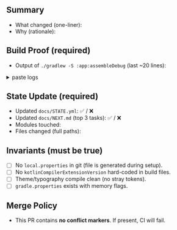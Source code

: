 ## Summary
- What changed (one-liner):
- Why (rationale):

## Build Proof (required)
- Output of `./gradlew -S :app:assembleDebug` (last ~20 lines):

<details><summary>paste logs</summary>

</details>

## State Update (required)
- Updated `docs/STATE.yml`: ✅ / ❌
- Updated `docs/NEXT.md` (top 3 tasks): ✅ / ❌
- Modules touched:
- Files changed (full paths):

## Invariants (must be true)
- [ ] No `local.properties` in git (file is generated during setup).
- [ ] No `kotlinCompilerExtensionVersion` hard-coded in build files.
- [ ] Theme/typography compile clean (no stray tokens).
- [ ] `gradle.properties` exists with memory flags.

## Merge Policy
- This PR contains **no conflict markers**. If present, CI will fail.
